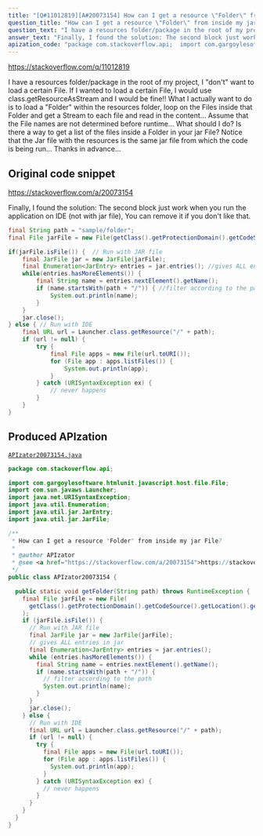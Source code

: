 ```yaml
---
title: "[Q#11012819][A#20073154] How can I get a resource \"Folder\" from inside my jar File?"
question_title: "How can I get a resource \"Folder\" from inside my jar File?"
question_text: "I have a resources folder/package in the root of my project, I \"don't\" want to load a certain File. If I wanted to load a certain File, I would use class.getResourceAsStream and I would be fine!! What I actually want to do is to load a \"Folder\" within the resources folder, loop on the Files inside that Folder and get a Stream to each file and read in the content... Assume that the File names are not determined before runtime... What should I do? Is there a way to get a list of the files inside a Folder in your jar File?  Notice that the Jar file with the resources is the same jar file from which the code is being run... Thanks in advance..."
answer_text: "Finally, I found the solution: The second block just work when you run the application on IDE (not with jar file), You can remove it if you don't like that."
apization_code: "package com.stackoverflow.api;  import com.gargoylesoftware.htmlunit.javascript.host.file.File; import com.sun.javaws.Launcher; import java.net.URISyntaxException; import java.util.Enumeration; import java.util.jar.JarEntry; import java.util.jar.JarFile;  /**  * How can I get a resource \"Folder\" from inside my jar File?  *  * @author APIzator  * @see <a href=\"https://stackoverflow.com/a/20073154\">https://stackoverflow.com/a/20073154</a>  */ public class APIzator20073154 {    public static void getFolder(String path) throws RuntimeException {     final File jarFile = new File(       getClass().getProtectionDomain().getCodeSource().getLocation().getPath()     );     if (jarFile.isFile()) {       // Run with JAR file       final JarFile jar = new JarFile(jarFile);       // gives ALL entries in jar       final Enumeration<JarEntry> entries = jar.entries();       while (entries.hasMoreElements()) {         final String name = entries.nextElement().getName();         if (name.startsWith(path + \"/\")) {           // filter according to the path           System.out.println(name);         }       }       jar.close();     } else {       // Run with IDE       final URL url = Launcher.class.getResource(\"/\" + path);       if (url != null) {         try {           final File apps = new File(url.toURI());           for (File app : apps.listFiles()) {             System.out.println(app);           }         } catch (URISyntaxException ex) {           // never happens         }       }     }   } }"
---
```


https://stackoverflow.com/q/11012819

I have a resources folder/package in the root of my project, I &quot;don&#x27;t&quot; want to load a certain File. If I wanted to load a certain File, I would use class.getResourceAsStream and I would be fine!! What I actually want to do is to load a &quot;Folder&quot; within the resources folder, loop on the Files inside that Folder and get a Stream to each file and read in the content... Assume that the File names are not determined before runtime... What should I do? Is there a way to get a list of the files inside a Folder in your jar File? 
Notice that the Jar file with the resources is the same jar file from which the code is being run...
Thanks in advance...



## Original code snippet

https://stackoverflow.com/a/20073154

Finally, I found the solution:
The second block just work when you run the application on IDE (not with jar file), You can remove it if you don&#x27;t like that.

```java
final String path = "sample/folder";
final File jarFile = new File(getClass().getProtectionDomain().getCodeSource().getLocation().getPath());

if(jarFile.isFile()) {  // Run with JAR file
    final JarFile jar = new JarFile(jarFile);
    final Enumeration<JarEntry> entries = jar.entries(); //gives ALL entries in jar
    while(entries.hasMoreElements()) {
        final String name = entries.nextElement().getName();
        if (name.startsWith(path + "/")) { //filter according to the path
            System.out.println(name);
        }
    }
    jar.close();
} else { // Run with IDE
    final URL url = Launcher.class.getResource("/" + path);
    if (url != null) {
        try {
            final File apps = new File(url.toURI());
            for (File app : apps.listFiles()) {
                System.out.println(app);
            }
        } catch (URISyntaxException ex) {
            // never happens
        }
    }
}
```

## Produced APIzation

[`APIzator20073154.java`](https://github.com/pasqualesalza/apization-temp-data/raw/master/apizations/java/APIzator20073154.java)

```java
package com.stackoverflow.api;

import com.gargoylesoftware.htmlunit.javascript.host.file.File;
import com.sun.javaws.Launcher;
import java.net.URISyntaxException;
import java.util.Enumeration;
import java.util.jar.JarEntry;
import java.util.jar.JarFile;

/**
 * How can I get a resource "Folder" from inside my jar File?
 *
 * @author APIzator
 * @see <a href="https://stackoverflow.com/a/20073154">https://stackoverflow.com/a/20073154</a>
 */
public class APIzator20073154 {

  public static void getFolder(String path) throws RuntimeException {
    final File jarFile = new File(
      getClass().getProtectionDomain().getCodeSource().getLocation().getPath()
    );
    if (jarFile.isFile()) {
      // Run with JAR file
      final JarFile jar = new JarFile(jarFile);
      // gives ALL entries in jar
      final Enumeration<JarEntry> entries = jar.entries();
      while (entries.hasMoreElements()) {
        final String name = entries.nextElement().getName();
        if (name.startsWith(path + "/")) {
          // filter according to the path
          System.out.println(name);
        }
      }
      jar.close();
    } else {
      // Run with IDE
      final URL url = Launcher.class.getResource("/" + path);
      if (url != null) {
        try {
          final File apps = new File(url.toURI());
          for (File app : apps.listFiles()) {
            System.out.println(app);
          }
        } catch (URISyntaxException ex) {
          // never happens
        }
      }
    }
  }
}

```